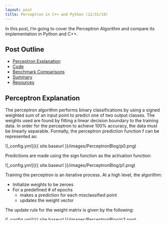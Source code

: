 ```yaml
---
layout: post
title: Perceptron in C++ and Python (12/31/19)
---
```

In this post, I’m going to cover the Perceptron Algorithm and compare its implementation in Python and C++.

## Post Outline
- [Perceptron Explanation](#perceptron-explanation)
- [Code](#code)
- [Benchmark Comparisons](#benchmark-comparisons)
- [Summary](#summary)
- [Resources](#resources)

## Perceptron Explanation

The perceptron algorithm performs binary classifications by using a signed weighted sum of an input point to predict one of two output classes. The weights used are found by fitting a linear decision boundary to the training data. In order for the perceptron to achieve 100% accuracy, the data must be linearly separable.
Formally, the perceptron prediction function f can be represented as:

![_config.yml]({{ site.baseurl }}/images/PerceptronBlog/p0.png)

Predictions are made using the sign function as the activation function:

![_config.yml]({{ site.baseurl }}/images/PerceptronBlog/p1.png)

Training the perceptron is an iterative process.
At a high level, the algorithm:
- Initialize weights to be zeroes
- For a predefined # of epochs
    - makes a prediction for each misclassified point
    - updates the weight vector

The update rule for the weight matrix is given by the following:

![_config.yml]({{ site.baseurl }}/images/PerceptronBlog/p2.png)


Error is calculated with the equation below where y is the label for each input x:

![_config.yml]({{ site.baseurl }}/images/PerceptronBlog/p3.png)


The intuition behind the error calculation is that the change applied to the weight matrix W will only be non zero for an incorrect classification. We can see this to be true from the table below:

![_config.yml]({{ site.baseurl }}/images/PerceptronBlog/p4.png)


## Code
The code I wrote can be found [here](https://github.com/andrew128/perceptron-py-cpp). Below is the code for a single iteration in the train method in both C++ and Python. From the code snippets, we can see see the similarities in the implementations and the differences in the syntax.

### C++
![_config.yml]({{ site.baseurl }}/images/PerceptronBlog/p5.png)

### Python
![_config.yml]({{ site.baseurl }}/images/PerceptronBlog/p6.png)


I use numpy in Python and Eigen (used by Tensorflow) in C++ to perform matrix operations. The C++ code is bound to Python using pybind11 (used by PyTorch), making it callable from Python. To make the code easier to compare, I implemented a class based approach in both C++ and Python. Both classes have the same functions down to the function signature. When writing the makefile, I used the -O3 flag to reduce execution time. 

While the pseudocode included above has a learning rate variable, it is actually not necessary. In the perceptron algorithm, the learning rate only scales the weight matrix but does not actually change the sign of the prediction. Therefore, all the figures in the next section use a learning rate of 1. We can see this from the graph below, which shows there to be no correlation between accuracy and learning rate.

![_config.yml]({{ site.baseurl }}/images/PerceptronBlog/p17.png)


I chose to use [this](https://github.com/animesh-agarwal/Machine-Learning/blob/master/LogisticRegression/data/marks.txt) data source as it is 2d and can thus be visualized easily.

## Benchmark Comparisons
### Accuracy vs Epoch
![_config.yml]({{ site.baseurl }}/images/PerceptronBlog/p7.png)


From the graph above, we can see that the C++ and Python accuracies vary equally as the number of epochs is increased (makes sense as they are the same algorithm so more of a sanity check).

### Time vs Epoch

![_config.yml]({{ site.baseurl }}/images/PerceptronBlog/p8.png)

![_config.yml]({{ site.baseurl }}/images/PerceptronBlog/p9.png)


We can see from the figure on the left that the Python implementation takes much more time than the C++ implementation. The figure on the right is included to show that the C++ implementation's time does increase with the number of epochs, albeit at a slower rate than the Python implementation.

### Decision Boundaries

The next 6 figures show both the C++ and the Python implementations' decision boundaries at increasing epochs.

#### Decision Boundary at 1000 Epochs

![_config.yml]({{ site.baseurl }}/images/PerceptronBlog/p10.png)

![_config.yml]({{ site.baseurl }}/images/PerceptronBlog/p11.png)

#### Decision Boundary at 25000 Epochs

![_config.yml]({{ site.baseurl }}/images/PerceptronBlog/p12.png)
![_config.yml]({{ site.baseurl }}/images/PerceptronBlog/p13.png)

#### Decision Boundary at 50000 Epochs

![_config.yml]({{ site.baseurl }}/images/PerceptronBlog/p14.png)

![_config.yml]({{ site.baseurl }}/images/PerceptronBlog/p15.png)

## Summary

From the figures above, we see that the Perceptron algorithm implemented in C++ converges at a much faster rate than the same algorithm implemented in Python. A key reason is because Python loops are much slower than C++ loops. In addition, profiling the Python code reveals that numpy spends a significant amount of time on the insert function, which we use to add a bias to each input.


![_config.yml]({{ site.baseurl }}/images/PerceptronBlog/p16.png)

## Resources
- [Pybind11](https://pybind11.readthedocs.io/en/stable/index.html)
- [Data source](https://github.com/animesh-agarwal/Machine-Learning/blob/master/LogisticRegression/data/marks.txt)
- [Eigen](http://eigen.tuxfamily.org/index.php?title=Main_Page)
- [Numpy](https://docs.scipy.org/doc/numpy/index.html)

